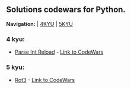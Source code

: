 ## Solutions codewars for Python.


**Navigation:** | [4KYU](https://github.com/RuiFSP/CodeWars/tree/main/Python/4%20kyu) | [5KYU](https://github.com/RuiFSP/CodeWars/tree/main/Python/5%20kyu)



### 4 kyu:
- [Parse Int Reload](https://github.com/RuiFSP/CodeWars/blob/main/Python/4%20kyu/parse_int_reload.py) - [Link to CodeWars](https://www.codewars.com/kata/525c7c5ab6aecef16e0001a5)

### 5 kyu:
- [Rot3](https://github.com/RuiFSP/CodeWars/blob/main/Python/5%20kyu/rot3.py) - [Link to CodeWars](https://www.codewars.com/kata/530e15517bc88ac656000716)
